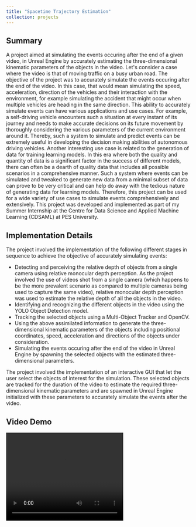 ```yaml
---
title: "Spacetime Trajectory Estimation"
collection: projects
---
```


<style>
  video:target
  {
    outline:none;
    border:none;
  }
</style>

## Summary

A project aimed at simulating the events occuring after the end of a given video, in Unreal Engine by accurately estimating the three-dimensional kinematic parameters of the objects in the video. Let's consider a case where the video is that of moving traffic on a busy urban road. The objective of the project was to accurately simulate the events occuring after the end of the video. In this case, that would mean simulating the speed, acceleration, direction of the vehicles and their interaction with the environment, for example simulating the accident that might occur when multiple vehicles are heading in the same direction. This ability to accurately simulate events can have various applications and use cases. For example, a self-driving vehicle encounters such a situation at every instant of its journey and needs to make accurate decisions on its future movement by thoroughly considering the various parameters of the current environment around it. Thereby, such a system to simulate and predict events can be extremely useful in developing the decision making abilities of autonomous driving vehicles. Another interesting use case is related to the generation of data for training learning models. In this era where both the quality and quantity of data is a significant factor in the success of different models, there can often be a dearth of quality data that includes all possible scenarios in a comprehensive manner. Such a system where events can be simulated and tweaked to generate new data from a minimal subset of data can prove to be very critical and can help do away with the tedious nature of generating data for learning models. Therefore, this project can be used for a wide variety of use cases to simulate events comprehensively and extensively. This project was developed and implemented as part of my Summer Internship at the Centre for Data Science and Applied Machine Learning (CDSAML) at PES University.

## Implementation Details

The project involved the implementation of the following different stages in sequence to achieve the objective of accurately simulating events:
 * Detecting and perceiving the relative depth of objects from a single camera using relative monocular depth perception. As the project involved the use of videos shot from a single camera (which happens to be the more prevalent scenario as compared to multiple cameras being used to capture the same video), relative monocular depth perception was used to estimate the relative depth of all the objects in the video.
 * Identifying and recognizing the different objects in the video using the YOLO Object Detection model.
 * Tracking the selected objects using a Multi-Object Tracker and OpenCV.
 * Using the above assimilated information to generate the three-dimensional kinematic parameters of the objects including positional coordinates, speed, acceleration and directions of the objects under consideration.
 * Simulating the events occuring after the end of the video in Unreal Engine by spawning the selected objects with the estimated three-dimensional parameters.

The project involved the implementation of an interactive GUI that let the user select the objects of interest for the simulation. These selected objects are tracked for the duration of the video to estimate the required three-dimensional kinematic parameters and are spawned in Unreal Engine initialized with these parameters to accurately simulate the events after the video.

## Video Demo
  
<video id="CDSAML_video_demo" width="320" height="240" controls>
   <source src="/videos/CDSAML_Project_Demo.mp4" type="video/mp4">
Your browser does not support the video tag.
</video>